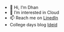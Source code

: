- 👋 Hi, I’m Dhan
- 👀 I’m interested in Cloud
- 📫 Reach me on [LinedIn](https://www.linkedin.com/in/dhan-v-sagar/) 
- College days blog [Ideid](http://ideid.blogspot.com)

<!---
dhanvsagar/dhanvsagar is a ✨ special ✨ repository because its `README.md` (this file) appears on your GitHub profile.
You can click the Preview link to take a look at your changes.
--->
